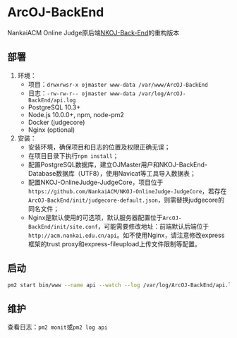 # ArcOJ-BackEnd

NankaiACM Online Judge原后端[NKOJ-Back-End](https://github.com/NankaiACM/NKOJ-Back-End)的重构版本

## 部署

1. 环境：
   - 项目：`drwxrwsr-x ojmaster www-data /var/www/ArcOJ-BackEnd`
   - 日志：`-rw-rw-r-- ojmaster www-data /var/log/ArcOJ-BackEnd/api.log`
   - PostgreSQL 10.3+
   - Node.js 10.0.0+, npm, node-pm2
   - Docker (judgecore)
   - Nginx (optional)
2. 安装：
   - 安装环境，确保项目和日志的位置及权限正确无误；
   - 在项目目录下执行`npm install`；
   - 配置PostgreSQL数据库，建立OJMaster用户和NKOJ-BackEnd-Database数据库（UTF8），使用Navicat等工具导入数据表；
   - 配置NKOJ-OnlineJudge-JudgeCore，项目位于`https://github.com/NankaiACM/NKOJ-OnlineJudge-JudgeCore`，若存在`ArcOJ-BackEnd/init/judgecore-default.json`，则需替换judgecore的同名文件；
   - Nginx是默认使用的可选项，默认服务器配置位于`ArcOJ-BackEnd/init/site.conf`，可能需要修改地址：前端默认后端位于`http://acm.nankai.edu.cn/api`。如不使用Nginx，请注意修改express框架的trust proxy和express-fileupload上传文件限制等配置。

## 启动

```sh
pm2 start bin/www --name api --watch --log /var/log/ArcOJ-BackEnd/api.log
```

## 维护

查看日志：`pm2 monit`或`pm2 log api`

